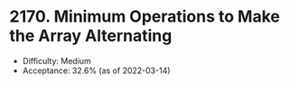 # 2170. Minimum Operations to Make the Array Alternating
- Difficulty: Medium
- Acceptance: 32.6% (as of 2022-03-14)
